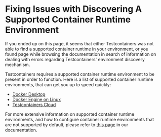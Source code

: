 # Fixing Issues with Discovering A Supported Container Runtime Environment

If you ended up on this page, 
it seems that either Testcontainers was not able to find a supported container runtime in your environment,
or you found page while browsing the documentation in search of information on dealing with errors regarding Testcontainers' environment discovery mechanism.

Testcontainers requires a supported container runtime environment to be present in order to function.
Here is a list of supported container runtime environments, that can get you up to speed quickly:

* [Docker Desktop](https://www.docker.com/products/docker-desktop/)
* [Docker Engine on Linux](https://docs.docker.com/engine/install/)
* [Testcontainers Cloud](https://www.testcontainers.cloud)

For more extensive information on supported container runtime environments, and how to configure container runtime environments that are not supported by default,
please refer to [this page](https://www.testcontainers.org/supported_docker_environment/) in our documentation.
